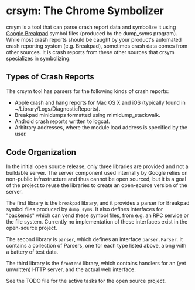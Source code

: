 # crsym: The Chrome Symbolizer

crsym is a tool that can parse crash report data and symbolize it using [Google Breakpad](https://code.google.com/p/google-breakpad/) symbol files (produced by the dump_syms program). While most crash reports should be caught by your product's automated crash reporting system (e.g. Breakpad), sometimes crash data comes from other sources. It is crash reports from these other sources that crsym specializes in symbolizing.

## Types of Crash Reports

The crsym tool has parsers for the following kinds of crash reports:

* Apple crash and hang reports for Mac OS X and iOS (typically found in ~/Library/Logs/DiagnosticReports).
* Breakpad minidumps formatted using mimidump_stackwalk.
* Android crash reports written to logcat.
* Arbitrary addresses, where the module load address is specified by the user.

## Code Organization

In the initial open source release, only three libraries are provided and not a buildable server. The server component used internally by Google relies on non-public infrastructure and thus cannot be open sourced, but it is a goal of the project to reuse the libraries to create an open-source version of the server.

The first library is the `breakpad` library, and it provides a parser for Breakpad symbol files produced by `dump_syms`. It also defines interfaces for "backends" which can vend these symbol files, from e.g. an RPC service or the file system. Currently no implementation of these interfaces exist in the open-source project.

The second library is `parser`, which defines an interface `parser.Parser`. It contains a collection of Parsers, one for each type listed above, along with a battery of test data.

The third library is the `frontend` library, which contains handlers for an (yet unwritten) HTTP server, and the actual web interface.

See the TODO file for the active tasks for the open source project.
